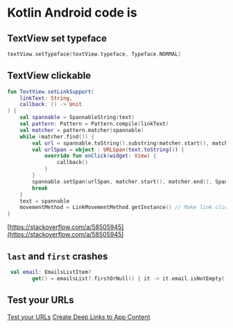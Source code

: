 # Kotlin Android code is

## TextView set typeface

```kotlin
textView.setTypeface(textView.typeface, Typeface.NORMAL)
```

## TextView clickable

```kotlin
fun TextView.setLinkSupport(
    linkText: String,
    callback: () -> Unit
) {
    val spannable = SpannableString(text)
    val pattern: Pattern = Pattern.compile(linkText)
    val matcher = pattern.matcher(spannable)
    while (matcher.find()) {
        val url = spannable.toString().substring(matcher.start(), matcher.end())
        val urlSpan = object : URLSpan(text.toString()) {
            override fun onClick(widget: View) {
                callback()
            }
        }
        spannable.setSpan(urlSpan, matcher.start(), matcher.end(), Spanned.SPAN_EXCLUSIVE_EXCLUSIVE)
        break
    }
    text = spannable
    movementMethod = LinkMovementMethod.getInstance() // Make link clickable
}
```

[https://stackoverflow.com/a/58505945](https://stackoverflow.com/a/58505945)

## `last` and `first` crashes

```kotlin
 val email: EmailsListItem?
        get() = emailsList?.firstOrNull() { it -> it.email.isNotEmpty() }
```

## Test your URLs

[Test your URLs](https://firebase.google.com/docs/app-indexing/android/test)
[Create Deep Links to App Content](https://developer.android.com/training/app-links/deep-linking)

